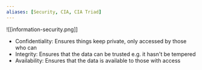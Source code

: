 ```yaml
---
aliases: [Security, CIA, CIA Triad]
---
```


![[information-security.png]]

- Confidentiality: Ensures things keep private, only accessed by those who can
- Integrity: Ensures that the data can be trusted e.g. it hasn't be tempered
- Availability: Ensures that the data is available to those with access